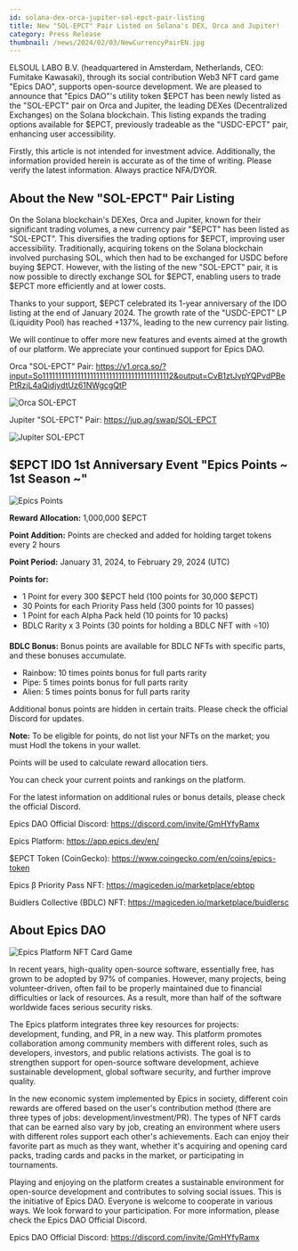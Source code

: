 ```yaml
---
id: solana-dex-orca-jupiter-sol-epct-pair-listing
title: New "SOL-EPCT" Pair Listed on Solana's DEX, Orca and Jupiter!
category: Press Release
thumbnail: /news/2024/02/03/NewCurrencyPairEN.jpg
---
```


ELSOUL LABO B.V. (headquartered in Amsterdam, Netherlands, CEO: Fumitake
Kawasaki), through its social contribution Web3 NFT card game "Epics DAO",
supports open-source development. We are pleased to announce that "Epics DAO"'s
utility token $EPCT has been newly listed as the "SOL-EPCT" pair on Orca and
Jupiter, the leading DEXes (Decentralized Exchanges) on the Solana blockchain.
This listing expands the trading options available for $EPCT, previously
tradeable as the "USDC-EPCT" pair, enhancing user accessibility.

Firstly, this article is not intended for investment advice. Additionally, the
information provided herein is accurate as of the time of writing. Please verify
the latest information. Always practice NFA/DYOR.

## About the New "SOL-EPCT" Pair Listing

On the Solana blockchain's DEXes, Orca and Jupiter, known for their significant
trading volumes, a new currency pair "$EPCT" has been listed as "SOL-EPCT". This
diversifies the trading options for $EPCT, improving user accessibility.
Traditionally, acquiring tokens on the Solana blockchain involved purchasing
SOL, which then had to be exchanged for USDC before buying $EPCT. However, with
the listing of the new "SOL-EPCT" pair, it is now possible to directly exchange
SOL for $EPCT, enabling users to trade $EPCT more efficiently and at lower
costs.

Thanks to your support, $EPCT celebrated its 1-year anniversary of the IDO
listing at the end of January 2024. The growth rate of the "USDC-EPCT" LP
(Liquidity Pool) has reached +137%, leading to the new currency pair listing.

We will continue to offer more new features and events aimed at the growth of
our platform. We appreciate your continued support for Epics DAO.

Orca "SOL-EPCT" Pair:
https://v1.orca.so/?input=So11111111111111111111111111111111111111112&output=CvB1ztJvpYQPvdPBePtRzjL4aQidjydtUz61NWgcgQtP

![Orca SOL-EPCT](/news/2024/02/03/OrcaEPCTSOL.jpg)

Jupiter "SOL-EPCT" Pair: https://jup.ag/swap/SOL-EPCT

![Jupiter SOL-EPCT](/news/2024/02/03/JupiterEPCTSOL.jpg)

## $EPCT IDO 1st Anniversary Event "Epics Points ~ 1st Season ~"

![Epics Points](/news/2024/01/30/EpicsPointsDetail.jpg)

**Reward Allocation:** 1,000,000 $EPCT

**Point Addition:** Points are checked and added for holding target tokens every
2 hours

**Point Period:** January 31, 2024, to February 29, 2024 (UTC)

**Points for:**

- 1 Point for every 300 $EPCT held (100 points for 30,000 $EPCT)
- 30 Points for each Priority Pass held (300 points for 10 passes)
- 1 Point for each Alpha Pack held (10 points for 10 packs)
- BDLC Rarity x 3 Points (30 points for holding a BDLC NFT with ⭐10)

**BDLC Bonus:** Bonus points are available for BDLC NFTs with specific parts,
and these bonuses accumulate.

- Rainbow: 10 times points bonus for full parts rarity
- Pipe: 5 times points bonus for full parts rarity
- Alien: 5 times points bonus for full parts rarity

Additional bonus points are hidden in certain traits. Please check the official
Discord for updates.

**Note:** To be eligible for points, do not list your NFTs on the market; you
must Hodl the tokens in your wallet.

Points will be used to calculate reward allocation tiers.

You can check your current points and rankings on the platform.

For the latest information on additional rules or bonus details, please check
the official Discord.

Epics DAO Official Discord: https://discord.com/invite/GmHYfyRamx

Epics Platform: https://app.epics.dev/en/

$EPCT Token (CoinGecko): https://www.coingecko.com/en/coins/epics-token

Epics β Priority Pass NFT: https://magiceden.io/marketplace/ebtpp

Buidlers Collective (BDLC) NFT: https://magiceden.io/marketplace/buidlersc

## About Epics DAO

![Epics Platform NFT Card Game](/news/2023/12/01/EpicsPlatformEN.png)

In recent years, high-quality open-source software, essentially free, has grown
to be adopted by 97% of companies. However, many projects, being
volunteer-driven, often fail to be properly maintained due to financial
difficulties or lack of resources. As a result, more than half of the software
worldwide faces serious security risks.

The Epics platform integrates three key resources for projects: development,
funding, and PR, in a new way. This platform promotes collaboration among
community members with different roles, such as developers, investors, and
public relations activists. The goal is to strengthen support for open-source
software development, achieve sustainable development, global software security,
and further improve quality.

In the new economic system implemented by Epics in society, different coin
rewards are offered based on the user's contribution method (there are three
types of jobs: development/investment/PR). The types of NFT cards that can be
earned also vary by job, creating an environment where users with different
roles support each other's achievements. Each can enjoy their favorite part as
much as they want, whether it's acquiring and opening card packs, trading cards
and packs in the market, or participating in tournaments.

Playing and enjoying on the platform creates a sustainable environment for
open-source development and contributes to solving social issues. This is the
initiative of Epics DAO. Everyone is welcome to cooperate in various ways. We
look forward to your participation. For more information, please check the Epics
DAO Official Discord.

Epics DAO Official Discord: https://discord.com/invite/GmHYfyRamx
